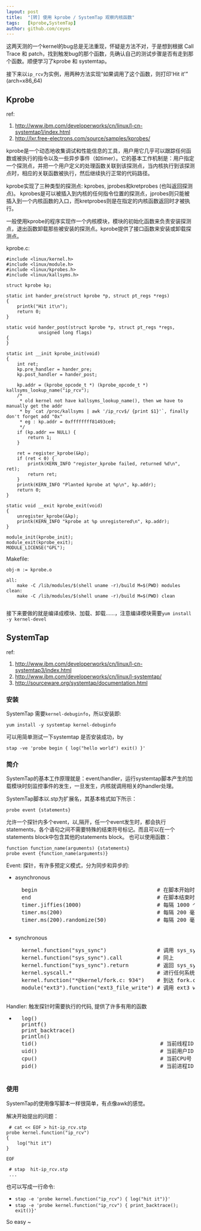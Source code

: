 ```yaml
---
layout: post
title:  "[转] 使用 kprobe / SystemTap 观察内核函数"
tags:   [kprobe,SystemTap]
author: github.com/ceyes
---
```


这两天测的一个kernel的bug总是无法重现，怀疑是方法不对，于是想到根据 Call Trace 和 patch，找到触发bug的那个函数，先确认自己的测试步骤是否有走到那个函数。顺便学习了kprobe 和 systemtap。

接下来以`ip_rcv`为实例，用两种方法实现“如果调用了这个函数，则打印'Hit it'”  
(arch=x86_64)

<!-- more -->

Kprobe
------

ref:

 1. <http://www.ibm.com/developerworks/cn/linux/l-cn-systemtap1/index.html>
 2. <http://lxr.free-electrons.com/source/samples/kprobes/>

kprobe是一个动态地收集调试和性能信息的工具，用户用它几乎可以跟踪任何函数或被执行的指令以及一些异步事件（如timer）。它的基本工作机制是：用户指定一个探测点，并把一个用户定义的处理函数关联到该探测点，当内核执行到该探测点时，相应的关联函数被执行，然后继续执行正常的代码路径。

kprobe实现了三种类型的探测点: kprobes, jprobes和kretprobes (也叫返回探测点)。 kprobes是可以被插入到内核的任何指令位置的探测点，jprobes则只能被插入到一个内核函数的入口，而kretprobes则是在指定的内核函数返回时才被执行。

一般使用kprobe的程序实现作一个内核模块，模块的初始化函数来负责安装探测点，退出函数卸载那些被安装的探测点。kprobe提供了接口函数来安装或卸载探测点。


kprobe.c:

```
#include <linux/kernel.h>
#include <linux/module.h>
#include <linux/kprobes.h>
#include <linux/kallsyms.h>

struct kprobe kp;

static int hander_pre(struct kprobe *p, struct pt_regs *regs)
{
	printk("Hit it\n");
	return 0;
}

static void hander_post(struct kprobe *p, struct pt_regs *regs,
			unsigned long flags)
{
}

static int __init kprobe_init(void)
{
	int ret;
	kp.pre_handler = hander_pre;
	kp.post_handler = hander_post;

	kp.addr = (kprobe_opcode_t *) (kprobe_opcode_t *) kallsyms_lookup_name("ip_rcv");
	/*
	 * old kernel not have kallsyms_lookup_name(), then we have to manually get the addr
	 * by `cat /proc/kallsyms | awk '/ip_rcv$/ {print $1}'`, finally don't forget add "0x"
	 * eg : kp.addr = 0xffffffff81493ce0;
	 */
	if (kp.addr == NULL) {
		return 1;
	}

	ret = register_kprobe(&kp);
	if (ret < 0) {
		printk(KERN_INFO "register_kprobe failed, returned %d\n", ret);
		return ret;
	}
	printk(KERN_INFO "Planted kprobe at %p\n", kp.addr);
	return 0;
}

static void __exit kprobe_exit(void)
{
	unregister_kprobe(&kp);
	printk(KERN_INFO "kprobe at %p unregistered\n", kp.addr);
}

module_init(kprobe_init);
module_exit(kprobe_exit);
MODULE_LICENSE("GPL");
```

Makefile:

```
obj-m := kprobe.o

all:
	make -C /lib/modules/$(shell uname -r)/build M=$(PWD) modules
clean:
	make -C /lib/modules/$(shell uname -r)/build M=$(PWD) clean


```


接下来要做的就是编译成模块、加载、卸载……，注意编译模块需要`yum install -y kernel-devel`


SystemTap
---------

ref:

 1. <http://www.ibm.com/developerworks/cn/linux/l-cn-systemtap3/index.html>
 2. <http://www.ibm.com/developerworks/cn/linux/l-systemtap/>
 3. <http://sourceware.org/systemtap/documentation.html>


### 安装

SystemTap 需要`kernel-debuginfo`，所以安装即:

	yum install -y systemtap kernel-debuginfo

可以用简单测试一下systemtap 是否安装成功，by

	stap -ve 'probe begin { log("hello world") exit() }'

### 简介

SystemTap的基本工作原理就是：event/handler，运行systemtap脚本产生的加载模块时刻监控事件的发生，一旦发生，内核就调用相关的handler处理。

SystemTap脚本以.stp为扩展名，其基本格式如下所示：

	probe event {statements}

允许一个探针内多个event，以,隔开，任一个event发生时，都会执行statements，各个语句之间不需要特殊的结束符号标记。而且可以在一个statements block中包含其他的statements block。
也可以使用函数：

	function function_name(arguments) {statements}
	probe event {function_name(arguments)}

Event: 探针，有许多预定义模式，分为同步和异步的:

* asynchronous
    <pre>
    begin                                      # 在脚本开始时触发
    end                                        # 在脚本结束时触发
    timer.jiffies(1000)                        # 每隔 1000 个内核 jiffy 触发一次
    timer.ms(200)                              # 每隔 200 毫秒触发一次
    timer.ms(200).randomize(50)                # 每隔 200 毫秒触发一次，带有线性分布的随机附加时间（-50 到 +50）
    </pre>

* synchronous
    <pre>
    kernel.function("sys_sync")                # 调用 sys_sync 时触发
    kernel.function("sys_sync").call           # 同上
    kernel.function("sys_sync").return         # 返回 sys_sync 时触发
    kernel.syscall.*                           # 进行任何系统调用时触发
    kernel.function("*@kernel/fork.c: 934")    # 到达 fork.c 的第 934 行时触发
    module("ext3").function("ext3_file_write") # 调用 ext3 write 函数时触发
    </pre>

Handler: 触发探针时需要执行的代码, 提供了许多有用的函数

* 
    <pre>
    log()
    printf()
    print_backtrace()
    println()
    tid()                                       # 当前线程ID
    uid()                                       # 当前用户ID
    cpu()                                       # 当前CPU号
    pid()                                       # 当前进程ID
    </pre>

### 使用

SystemTap的使用像写脚本一样很简单，有点像awk的感觉。

解决开始提出的问题：

```
 # cat << EOF > hit-ip_rcv.stp
probe kernel.function("ip_rcv")
{
	log("hit it")
}

EOF

 # stap  hit-ip_rcv.stp
 ...

```

也可以写成一行命令:

 * `stap -e 'probe kernel.function("ip_rcv") { log("hit it")}'`
 * `stap -e 'probe kernel.function("ip_rcv") { print_backtrace(); exit()}'`

So easy ~


